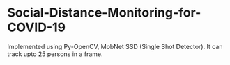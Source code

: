 # Social-Distance-Monitoring-for-COVID-19
Implemented using Py-OpenCV, MobNet SSD (Single Shot Detector). It can track upto 25 persons in a frame. 
